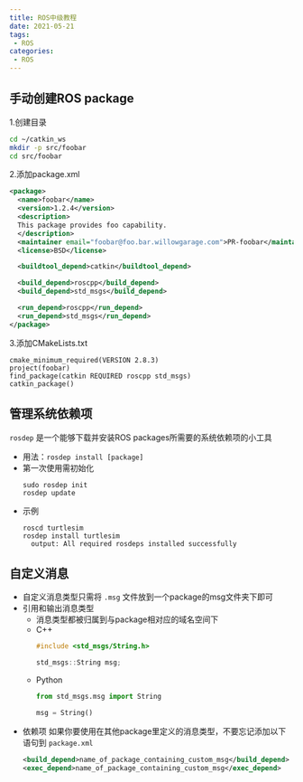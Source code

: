 ```yaml
---
title: ROS中级教程
date: 2021-05-21
tags: 
 - ROS
categories:
 - ROS
---
```


## 手动创建ROS package

1.创建目录
``` bash
cd ~/catkin_ws
mkdir -p src/foobar
cd src/foobar 
```
2.添加package.xml
``` xml
<package>
  <name>foobar</name>
  <version>1.2.4</version>
  <description>
  This package provides foo capability.
  </description>
  <maintainer email="foobar@foo.bar.willowgarage.com">PR-foobar</maintainer>
  <license>BSD</license>

  <buildtool_depend>catkin</buildtool_depend>

  <build_depend>roscpp</build_depend>
  <build_depend>std_msgs</build_depend>

  <run_depend>roscpp</run_depend>
  <run_depend>std_msgs</run_depend>
</package>
```
3.添加CMakeLists.txt
```
cmake_minimum_required(VERSION 2.8.3)
project(foobar)
find_package(catkin REQUIRED roscpp std_msgs)
catkin_package()
```

## 管理系统依赖项

`rosdep` 是一个能够下载并安装ROS packages所需要的系统依赖项的小工具
- 用法：`rosdep install [package]`
- 第一次使用需初始化
  ```
  sudo rosdep init
  rosdep update
  ```
- 示例
  ```
  roscd turtlesim
  rosdep install turtlesim
    output: All required rosdeps installed successfully
  ```

## 自定义消息

- 自定义消息类型只需将 `.msg` 文件放到一个package的msg文件夹下即可
- 引用和输出消息类型
  - 消息类型都被归属到与package相对应的域名空间下
  - C++
    ``` cpp
    #include <std_msgs/String.h>

    std_msgs::String msg;
    ```
  - Python
    ``` py
    from std_msgs.msg import String

    msg = String()
    ```
- 依赖项
  如果你要使用在其他package里定义的消息类型，不要忘记添加以下语句到 `package.xml`
  ``` xml
  <build_depend>name_of_package_containing_custom_msg</build_depend>
  <exec_depend>name_of_package_containing_custom_msg</exec_depend>
  ```